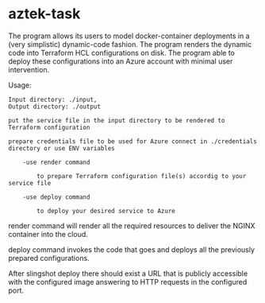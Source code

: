 # aztek-task

The program allows its users to model docker-container deployments in a (very simplistic) dynamic-code fashion. 
The program renders the dynamic code into Terraform HCL configurations on disk. 
The program able to deploy these configurations into an Azure account with minimal user intervention.

Usage:

	Input directory: ./input,
	Output directory: ./output
	
	put the service file in the input directory to be rendered to Terraform configuration
	
	prepare credentials file to be used for Azure connect in ./credentials directory or use ENV variables
	
		-use render command
		
			to prepare Terraform configuration file(s) accordig to your service file
			
		-use deploy command
		
			to deploy your desired service to Azure
      
render command will render all the required resources to deliver the NGINX container into the cloud.

deploy command invokes the code that goes and deploys all the previously prepared configurations.

After ​slingshot deploy​ there should exist a URL that is publicly accessible with the configured image answering to HTTP requests in the configured port.
